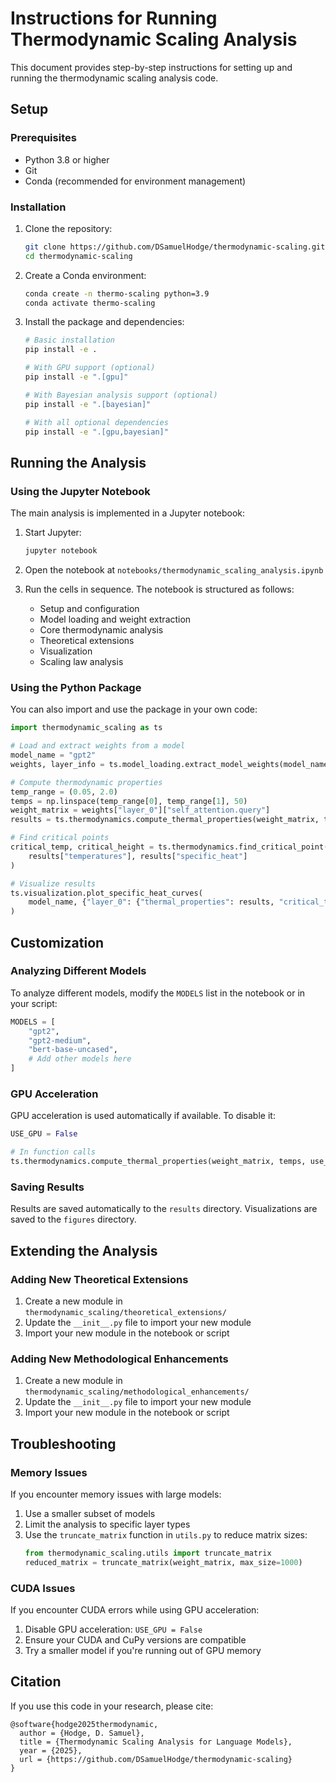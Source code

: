 # Instructions for Running Thermodynamic Scaling Analysis

This document provides step-by-step instructions for setting up and running the thermodynamic scaling analysis code.

## Setup

### Prerequisites

- Python 3.8 or higher
- Git
- Conda (recommended for environment management)

### Installation

1. Clone the repository:
   ```bash
   git clone https://github.com/DSamuelHodge/thermodynamic-scaling.git
   cd thermodynamic-scaling
   ```

2. Create a Conda environment:
   ```bash
   conda create -n thermo-scaling python=3.9
   conda activate thermo-scaling
   ```

3. Install the package and dependencies:
   ```bash
   # Basic installation
   pip install -e .
   
   # With GPU support (optional)
   pip install -e ".[gpu]"
   
   # With Bayesian analysis support (optional)
   pip install -e ".[bayesian]"
   
   # With all optional dependencies
   pip install -e ".[gpu,bayesian]"
   ```

## Running the Analysis

### Using the Jupyter Notebook

The main analysis is implemented in a Jupyter notebook:

1. Start Jupyter:
   ```bash
   jupyter notebook
   ```

2. Open the notebook at `notebooks/thermodynamic_scaling_analysis.ipynb`

3. Run the cells in sequence. The notebook is structured as follows:
   - Setup and configuration
   - Model loading and weight extraction
   - Core thermodynamic analysis
   - Theoretical extensions
   - Visualization
   - Scaling law analysis

### Using the Python Package

You can also import and use the package in your own code:

```python
import thermodynamic_scaling as ts

# Load and extract weights from a model
model_name = "gpt2"
weights, layer_info = ts.model_loading.extract_model_weights(model_name)

# Compute thermodynamic properties
temp_range = (0.05, 2.0)
temps = np.linspace(temp_range[0], temp_range[1], 50)
weight_matrix = weights["layer_0"]["self_attention.query"]
results = ts.thermodynamics.compute_thermal_properties(weight_matrix, temps)

# Find critical points
critical_temp, critical_height = ts.thermodynamics.find_critical_point(
    results["temperatures"], results["specific_heat"]
)

# Visualize results
ts.visualization.plot_specific_heat_curves(
    model_name, {"layer_0": {"thermal_properties": results, "critical_temperature": critical_temp}}
)
```

## Customization

### Analyzing Different Models

To analyze different models, modify the `MODELS` list in the notebook or in your script:

```python
MODELS = [
    "gpt2",
    "gpt2-medium",
    "bert-base-uncased",
    # Add other models here
]
```

### GPU Acceleration

GPU acceleration is used automatically if available. To disable it:

```python
USE_GPU = False

# In function calls
ts.thermodynamics.compute_thermal_properties(weight_matrix, temps, use_gpu=USE_GPU)
```

### Saving Results

Results are saved automatically to the `results` directory. Visualizations are saved to the `figures` directory.

## Extending the Analysis

### Adding New Theoretical Extensions

1. Create a new module in `thermodynamic_scaling/theoretical_extensions/`
2. Update the `__init__.py` file to import your new module
3. Import your new module in the notebook or script

### Adding New Methodological Enhancements

1. Create a new module in `thermodynamic_scaling/methodological_enhancements/`
2. Update the `__init__.py` file to import your new module
3. Import your new module in the notebook or script

## Troubleshooting

### Memory Issues

If you encounter memory issues with large models:

1. Use a smaller subset of models
2. Limit the analysis to specific layer types
3. Use the `truncate_matrix` function in `utils.py` to reduce matrix sizes:
   ```python
   from thermodynamic_scaling.utils import truncate_matrix
   reduced_matrix = truncate_matrix(weight_matrix, max_size=1000)
   ```

### CUDA Issues

If you encounter CUDA errors while using GPU acceleration:

1. Disable GPU acceleration: `USE_GPU = False`
2. Ensure your CUDA and CuPy versions are compatible
3. Try a smaller model if you're running out of GPU memory

## Citation

If you use this code in your research, please cite:

```
@software{hodge2025thermodynamic,
  author = {Hodge, D. Samuel},
  title = {Thermodynamic Scaling Analysis for Language Models},
  year = {2025},
  url = {https://github.com/DSamuelHodge/thermodynamic-scaling}
}
```
